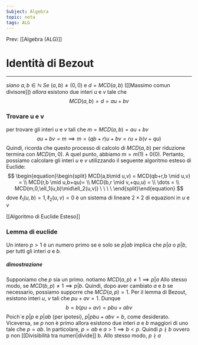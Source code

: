 ```yaml
---
Subject: Algebra
topic: nota
tags: ALG
---
```


Prev: [[Algebra (ALG)]]

# Identità di Bezout
---
_siano_ $a,b \in \mathbb{N}$
_Se_ $(a,b) \not= (0,0)$ e  $d = MCD(a,b)$  ([[Massimo comun divisore]])
_allora_ esistono due interi $u$ e $v$ tale che 
$$MCD(a,b)=d=au+bv$$
### Trovare u e v
per trovare gli interi $u$ e $v$ tali che $m = MCD(a,b) = au+bv$
$$au+bv= m \implies m= (qb+r)u + bv = ru + b(v+qu)$$
Quindi, ricorda che questo processo di calcolo di $MCD(a,b)$ per riduzione termina con $MCD(m,0)$. A quel punto, abbiamo $m = m(1) + 0(0)$. Pertanto, possiamo calcolare gli interi $u$ e $v$ utilizzando il seguente algoritmo esteso di Euclide:
$$
\begin{equation}\begin{split}
MCD(a,b\mid u,v) =
MCD(qb+r,b \mid u,v) =
\\ MCD(r,b \mid u,b+qu)=
\\ MCD(b,r \mid v,+qu,u) =
\\ \dots =
\\ MCD(m,0,\ell_1(u,b)\mid\ell_2(u,v))  \ \ \ \
\end{split}\end{equation}
$$
dove $\ell_1(u,b)=1, \ell_2(u,v)=0$ è un sistema di lineare $2 \times 2$ di equazioni in $u$ e $v$


[[Algoritmo di Euclide Esteso]]

### Lemma di euclide 
Un intero $p > 1$ è un numero primo se e solo se $p|ab$ implica che $p | a$ o $p | b$, per tutti gli interi $a$ e $b$.  
##### dimostrazione
Supponiamo che $p$ sia un primo. notiamo $MCD(a,p) \not= 1 \implies p|a$
Allo stesso modo, se $MCD(b,p) \not= 1 \implies p|b$. Quindi, dopo aver cambiato $a$ e $b$ se necessario, possiamo supporre che $MCD(a,p) = 1$. 
Per il lemma di Bezout, esistono interi $u$, $v$ tali che $pu +av = 1$. Dunque
$$ b =b(pu+av) = pbu+abv $$Poich´e $p | p$ e $p | ab$ (per ipotesi), $p | pbu + abv = b$, come desiderato.
Viceversa, se $p$ non è primo allora esistono due interi $a$ e $b$ maggiori di uno tale che $p =ab$. In particolare, $p = ab$ e $a > 1 \implies b < p$. Quindi $p \nmid b$ ovvero p non [[Divisibilità tra numeri|divide]] b. Allo stesso modo, $p \nmid a$

